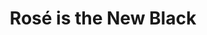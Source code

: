 ---
title: "Rosé is the New Black"
video: ""
type: "Rosé"
vintage: "2019"
grape: "Mataro and Grenache"
abv: "13% Alchohol"
region: "Australia"
rating: "five"
pairings: []
tags: []
class: postSingle
---